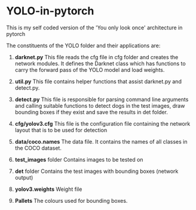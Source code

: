 # YOLO-in-pytorch
This is my self coded version of the 'You only look once' architecture in pytorch 

The constituents of the YOLO folder and their applications are:
<br>
1.  **darknet.py** This file reads the cfg file in cfg folder and creates the network modules. It defines the Darknet class which has functions to carry the forward pass of the YOLO model and load weights.

2.  **util.py** This file contains helper functions that assist darknet.py and detect.py.

3.  **detect.py** This file is responsible for parsing command line arguments and calling suitable
functions to detect dogs in the test images, draw bounding boxes if they exist and save the
results in det folder.

4.  **cfg/yolov3.cfg** This file is the configuration file containing the network layout that is to be
used for detection

5.  **data/coco.names** The data file. It contains the names of all classes in the COCO dataset.

6.  **test_images** folder Contains images to be tested on

7.  **det** folder Contains the test images with bounding boxes (network output)

8.  **yolov3.weights** Weight file

9.  **Pallets** The colours used for bounding boxes.
